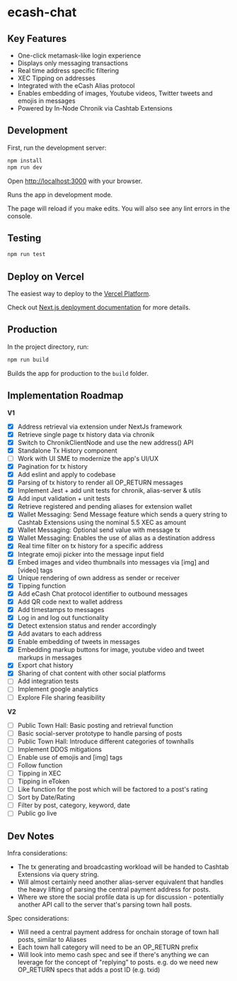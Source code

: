# ecash-chat


## Key Features

- One-click metamask-like login experience
- Displays only messaging transactions
- Real time address specific filtering
- XEC Tipping on addresses
- Integrated with the eCash Alias protocol
- Enables embedding of images, Youtube videos, Twitter tweets and emojis in messages
- Powered by In-Node Chronik via Cashtab Extensions


## Development

First, run the development server:

```bash
npm install
npm run dev
```

Open [http://localhost:3000](http://localhost:3000) with your browser.

Runs the app in development mode.

The page will reload if you make edits.
You will also see any lint errors in the console.

## Testing

```bash
npm run test
```

## Deploy on Vercel

The easiest way to deploy to the [Vercel Platform](https://vercel.com/new?utm_medium=default-template&filter=next.js&utm_source=create-next-app&utm_campaign=create-next-app-readme).

Check out [Next.js deployment documentation](https://nextjs.org/docs/deployment) for more details.

## Production

In the project directory, run:

```bash
npm run build
```

Builds the app for production to the `build` folder.

## Implementation Roadmap

**V1**
- [x] Address retrieval via extension under NextJs framework
- [x] Retrieve single page tx history data via chronik
- [x] Switch to ChronikClientNode and use the new address() API
- [x] Standalone Tx History component
- [ ] Work with UI SME to modernize the app's UI/UX
- [x] Pagination for tx history
- [x] Add eslint and apply to codebase
- [x] Parsing of tx history to render all OP_RETURN messages
- [x] Implement Jest + add unit tests for chronik, alias-server & utils
- [x] Add input validation + unit tests
- [x] Retrieve registered and pending aliases for extension wallet
- [x] Wallet Messaging: Send Message feature which sends a query string to Cashtab Extensions using the nominal 5.5 XEC as amount
- [x] Wallet Messaging: Optional send value with message tx
- [x] Wallet Messaging: Enables the use of alias as a destination address
- [x] Real time filter on tx history for a specific address
- [x] Integrate emoji picker into the message input field
- [x] Embed images and video thumbnails into messages via [img] and [video] tags
- [x] Unique rendering of own address as sender or receiver
- [x] Tipping function
- [x] Add eCash Chat protocol identifier to outbound messages
- [x] Add QR code next to wallet address
- [x] Add timestamps to messages
- [x] Log in and log out functionality
- [x] Detect extension status and render accordingly
- [x] Add avatars to each address
- [x] Enable embedding of tweets in messages
- [x] Embedding markup buttons for image, youtube video and tweet markups in messages
- [x] Export chat history
- [x] Sharing of chat content with other social platforms
- [ ] Add integration tests
- [ ] Implement google analytics
- [ ] Explore File sharing feasibility

**V2**
- [ ] Public Town Hall: Basic posting and retrieval function
- [ ] Basic social-server prototype to handle parsing of posts
- [ ] Public Town Hall: Introduce different categories of townhalls
- [ ] Implement DDOS mitigations
- [ ] Enable use of emojis and [img] tags
- [ ] Follow function
- [ ] Tipping in XEC
- [ ] Tipping in eToken
- [ ] Like function for the post which will be factored to a post's rating
- [ ] Sort by Date/Rating
- [ ] Filter by post, category, keyword, date
- [ ] Public go live

## Dev Notes

Infra considerations:
- The tx generating and broadcasting workload will be handed to Cashtab Extensions via query string.
- Will almost certainly need another alias-server equivalent that handles the heavy lifting of parsing the central payment address for posts.
- Where we store the social profile data is up for discussion - potentially another API call to the server that's parsing town hall posts.

Spec considerations:
- Will need a central payment address for onchain storage of town hall posts, similar to Aliases
- Each town hall category will need to be an OP_RETURN prefix
- Will look into memo cash spec and see if there's anything we can leverage for the concept of "replying" to posts. e.g. do we need new OP_RETURN specs that adds a post ID (e.g. txid)
